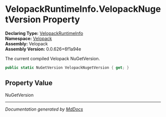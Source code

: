 ﻿<!--  
  <auto-generated>   
    The contents of this file were generated by a tool.  
    Changes to this file may be list if the file is regenerated  
  </auto-generated>   
-->

# VelopackRuntimeInfo.VelopackNugetVersion Property

**Declaring Type:** [VelopackRuntimeInfo](../index.md)  
**Namespace:** [Velopack](../../index.md)  
**Assembly:** Velopack  
**Assembly Version:** 0.0.626+6f1a94e

 The current compiled Velopack NuGetVersion. 

```csharp
public static NuGetVersion VelopackNugetVersion { get; }
```

## Property Value

NuGetVersion

___

*Documentation generated by [MdDocs](https://github.com/ap0llo/mddocs)*
